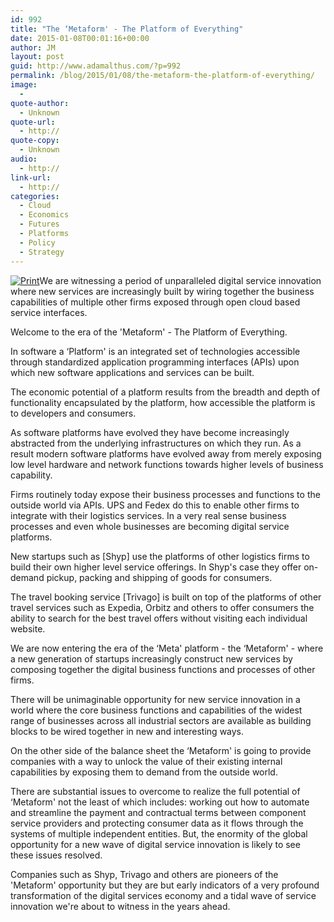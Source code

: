```yaml
---
id: 992
title: "The ‘Metaform' - The Platform of Everything"
date: 2015-01-08T00:01:16+00:00
author: JM
layout: post
guid: http://www.adamalthus.com/?p=992
permalink: /blog/2015/01/08/the-metaform-the-platform-of-everything/
image:
  -
quote-author:
  - Unknown
quote-url:
  - http://
quote-copy:
  - Unknown
audio:
  - http://
link-url:
  - http://
categories:
  - Cloud
  - Economics
  - Futures
  - Platforms
  - Policy
  - Strategy
---
```

[<img class="alignleft  wp-image-994" src="http://i1.wp.com/www.adamalthus.com/wp-content/uploads/2015/01/CloudPlatformSmall.jpg?resize=208%2C178" alt="Print" srcset="http://i1.wp.com/www.adamalthus.com/wp-content/uploads/2015/01/CloudPlatformSmall.jpg?resize=300%2C257 300w, http://i1.wp.com/www.adamalthus.com/wp-content/uploads/2015/01/CloudPlatformSmall.jpg?w=600 600w" sizes="(max-width: 208px) 100vw, 208px" data-recalc-dims="1" />](http://i1.wp.com/www.adamalthus.com/wp-content/uploads/2015/01/CloudPlatformSmall.jpg)We are witnessing a period of unparalleled digital service innovation where new services are increasingly built by wiring together the business capabilities of multiple other firms exposed through open cloud based service interfaces.

Welcome to the era of the 'Metaform' - The Platform of Everything.<!--more-->

In software a ‘Platform' is an integrated set of technologies accessible through standardized application programming interfaces (APIs) upon which new software applications and services can be built.

The economic potential of a platform results from the breadth and depth of functionality encapsulated by the platform, how accessible the platform is to developers and consumers.

As software platforms have evolved they have become increasingly abstracted from the underlying infrastructures on which they run. As a result modern software platforms have evolved away from merely exposing low level hardware and network functions towards higher levels of business capability.

Firms routinely today expose their business processes and functions to the outside world via APIs. UPS and Fedex do this to enable other firms to integrate with their logistics services. In a very real sense business processes and even whole businesses are becoming digital service platforms.

New startups such as [Shyp] use the platforms of other logistics firms to build their own higher level service offerings. In Shyp's case they offer on-demand pickup, packing and shipping of goods for consumers.

The travel booking service [Trivago] is built on top of the platforms of other travel services such as Expedia, Orbitz and others to offer consumers the ability to search for the best travel offers without visiting each individual website.

We are now entering the era of the ‘Meta' platform - the ‘Metaform' - where a new generation of startups increasingly construct new services by composing together the digital business functions and processes of other firms.

There will be unimaginable opportunity for new service innovation in a world where the core business functions and capabilities of the widest range of businesses across all industrial sectors are available as building blocks to be wired together in new and interesting ways.

On the other side of the balance sheet the ‘Metaform' is going to provide companies with a way to unlock the value of their existing internal capabilities by exposing them to demand from the outside world.

There are substantial issues to overcome to realize the full potential of ‘Metaform' not the least of which includes: working out how to automate and streamline the payment and contractual terms between component service providers and protecting consumer data as it flows through the systems of multiple independent entities. But, the enormity of the global opportunity for a new wave of digital service innovation is likely to see these issues resolved.

Companies such as Shyp, Trivago and others are pioneers of the 'Metaform' opportunity but they are but early indicators of a very profound transformation of the digital services economy and a tidal wave of service innovation we're about to witness in the years ahead.
